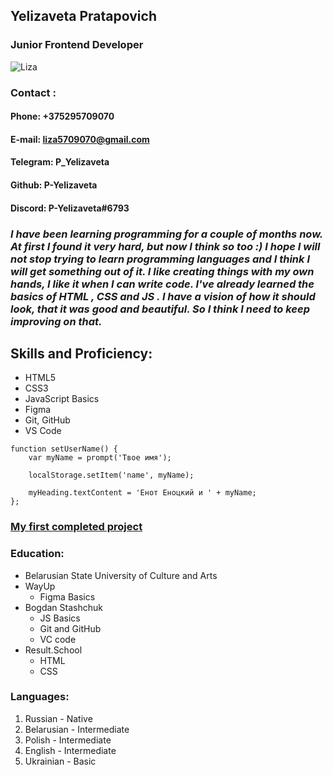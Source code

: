 ## Yelizaveta Pratapovich
### Junior Frontend Developer
![Liza](https://sun9-23.userapi.com/impf/c851128/v851128342/13bf8/ZMh6Sztoe-4.jpg?size=604x453&quality=96&sign=644db50c038876fe39ca9fc9632697b4&type=album)

### Contact :

#### Phone: +375295709070
#### E-mail: liza5709070@gmail.com
#### Telegram: P_Yelizaveta
#### Github: P-Yelizaveta
#### Discord: P-Yelizaveta#6793

### *I have been learning programming for a couple of months now. At first I found it very hard, but now I think so too :) I hope I will not stop trying to learn programming languages and I think I will get something out of it. I like creating things with my own hands, I like it when I can write code. I've already learned the basics of HTML , CSS and JS . I have a vision of how it should look, that it was good and beautiful. So I think I need to keep improving on that.*

## Skills and Proficiency:
* HTML5 
* CSS3 
* JavaScript Basics
* Figma 
* Git, GitHub
* VS Code

``` 
function setUserName() {
    var myName = prompt('Твое имя');

    localStorage.setItem('name', myName);

    myHeading.textContent = 'Енот Еноцкий и ' + myName;
};
```

### [My first completed project](https://p-yelizaveta.github.io/rsschool-cv/cv)


### Education:
* Belarusian State University of Culture and Arts
* WayUp 
  * Figma Basics
* Bogdan Stashchuk 
  * JS Basics
  * Git and GitHub 
  * VC code
* Result.School 
  * HTML 
  * CSS 

### Languages:
1. Russian - Native
2. Belarusian - Intermediate
3. Polish - Intermediate
4. English - Intermediate
5. Ukrainian - Basic